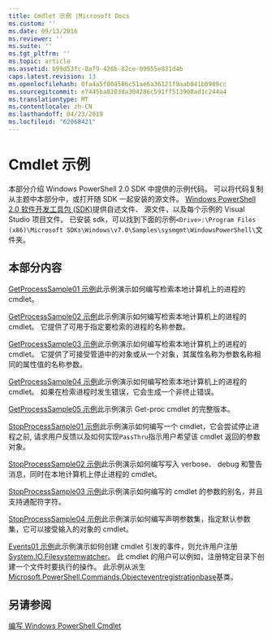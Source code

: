 ```yaml
---
title: Cmdlet 示例 |Microsoft Docs
ms.custom: ''
ms.date: 09/13/2016
ms.reviewer: ''
ms.suite: ''
ms.tgt_pltfrm: ''
ms.topic: article
ms.assetid: b99d53fc-0af9-426b-82ce-09955e031d4b
caps.latest.revision: 13
ms.openlocfilehash: 0fa4a5f804586c51ae6a36121f9aab041b0989cc
ms.sourcegitcommit: e7445ba8203da304286c591ff513900ad1c244a4
ms.translationtype: MT
ms.contentlocale: zh-CN
ms.lasthandoff: 04/23/2019
ms.locfileid: "62068421"
---
```

# <a name="cmdlet-samples"></a>Cmdlet 示例

本部分介绍 Windows PowerShell 2.0 SDK 中提供的示例代码。 可以将代码复制从主题中本部分中，或打开随 SDK 一起安装的源文件。 [Windows PowerShell 2.0 软件开发工具包 (SDK)](https://www.microsoft.com/en-us/download/details.aspx?id=2560)提供自述文件、 源文件，以及每个示例的 Visual Studio 项目文件。 已安装 sdk，可以找到下面的示例`<Drive>:\Program Files (x86)\Microsoft SDKs\Windows\v7.0\Samples\sysmgmt\WindowsPowerShell\`文件夹。

## <a name="in-this-section"></a>本部分内容

[GetProcessSample01 示例](./getprocesssample01-sample.md)此示例演示如何编写检索本地计算机上的进程的 cmdlet。

[GetProcessSample02 示例](./getprocesssample02-sample.md)此示例演示如何编写检索本地计算机上的进程的 cmdlet。 它提供了可用于指定要检索的进程的名称参数。

[GetProcessSample03 示例](./getprocesssample03-sample.md)此示例演示如何编写检索本地计算机上的进程的 cmdlet。 它提供了可接受管道中的对象或从一个对象，其属性名称为参数名称相同的属性值的名称参数。

[GetProcessSample04 示例](./getprocesssample04-sample.md)此示例演示如何编写检索本地计算机上的进程的 cmdlet。 如果在检索进程时发生错误，它会生成一个非终止错误。

[GetProcessSample05 示例](./getprocesssample05-sample.md)此示例演示 Get-proc cmdlet 的完整版本。

[StopProcessSample01 示例](./stopprocesssample01-sample.md)此示例演示如何编写一个 cmdlet，它会尝试停止进程之前, 请求用户反馈以及如何实现`PassThru`指示用户希望该 cmdlet 返回的参数对象。

[StopProcessSample02 示例](./stopprocesssample02-sample.md)此示例演示如何编写写入 verbose、 debug 和警告消息，同时在本地计算机上停止进程的 cmdlet。

[StopProcessSample03 示例](./stopprocesssample03-sample.md)此示例演示如何编写的 cmdlet 的参数的别名，并且支持通配符字符。

[StopProcessSample04 示例](./stopprocesssample04-sample.md)此示例演示如何编写声明参数集，指定默认参数集，它可以接受输入的对象的 cmdlet。

[Events01 示例](./events01-sample.md)此示例演示如何创建 cmdlet 引发的事件，则允许用户注册[System.IO.Filesystemwatcher](/dotnet/api/System.IO.FileSystemWatcher)。 此 cmdlet 的用户可以例如，注册特定目录下创建一个文件时要执行的操作。 此示例从派生[Microsoft.PowerShell.Commands.Objecteventregistrationbase](/dotnet/api/Microsoft.PowerShell.Commands.ObjectEventRegistrationBase)基类。

## <a name="see-also"></a>另请参阅

[编写 Windows PowerShell Cmdlet](./writing-a-windows-powershell-cmdlet.md)
